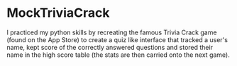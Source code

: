 # MockTriviaCrack
I practiced my python skills by recreating the famous Trivia Crack game (found on the App Store) to create a quiz like interface that tracked a user's name, kept score of the correctly answered questions and stored their name in the high score table (the stats are then carried onto the next game).
